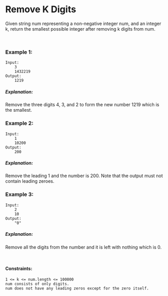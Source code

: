 # Remove K Digits

Given string num representing a non-negative integer num, and an integer k, return the smallest possible integer after removing k digits from num.

&nbsp;

### Example 1:
```
Input: 
    3
    1432219
Output:
    1219
```
##### Explanation:
Remove the three digits 4, 3, and 2 to form the new number 1219 which is the smallest.

### Example 2:
```
Input: 
    1
    10200
Output:
    200
```
##### Explanation:
Remove the leading 1 and the number is 200. Note that the output must not contain leading zeroes.

### Example 3:
```
Input: 
    2
    10
Output:
    "0"
```
##### Explanation:
Remove all the digits from the number and it is left with nothing which is 0.

&nbsp;

#### Constraints:
```
1 <= k <= num.length <= 100000
num consists of only digits.
num does not have any leading zeros except for the zero itself.
```